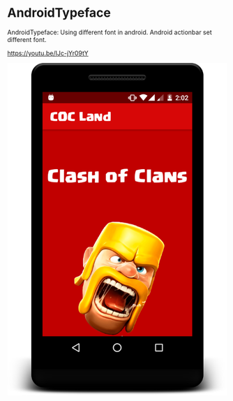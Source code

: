 # AndroidTypeface
AndroidTypeface: Using different font in android. Android actionbar set different font. 

https://youtu.be/IJc-jYr09tY

![Alt text](https://raw.githubusercontent.com/coderminion/AndroidTypeface/master/device-2017-08-06-140301.png "Screenshot")
